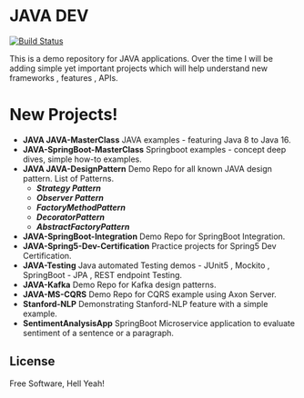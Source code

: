 # JAVA DEV
[![Build Status](https://travis-ci.org/joemccann/dillinger.svg?branch=master)](https://github.com/kaustavdassoa/Java-Dev.git)

This is a demo repository for JAVA applications. Over the time I will be adding simple yet important projects which will help understand new frameworks , features , APIs.

# New Projects!

 - **JAVA JAVA-MasterClass** JAVA examples - featuring Java 8 to Java 16. 
 - **JAVA-SpringBoot-MasterClass** Springboot examples - concept deep dives, simple how-to examples. 
 - **JAVA JAVA-DesignPattern** Demo Repo for all known JAVA design pattern. List of Patterns.
    * ***Strategy Pattern*** 
    * ***Observer Pattern***
	* ***FactoryMethodPattern***
	* ***DecoratorPattern***
	* ***AbstractFactoryPattern***
 - **JAVA-SpringBoot-Integration** Demo Repo for SpringBoot Integration.
 - **JAVA-Spring5-Dev-Certification** Practice projects for Spring5 Dev Certification.
 - **JAVA-Testing** Java automated Testing demos - JUnit5 , Mockito , SpringBoot - JPA , REST endpoint Testing. 
 - **JAVA-Kafka** Demo Repo for Kafka design patterns.
 - **JAVA-MS-CQRS** Demo Repo for CQRS example using Axon Server.
 - **Stanford-NLP** Demonstrating Stanford-NLP feature with a simple example. 
 - **SentimentAnalysisApp** SpringBoot Microservice application to evaluate sentiment of a sentence or a paragraph. 
	
## License
Free Software, Hell Yeah!


